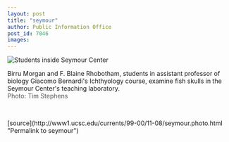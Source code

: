 ```yaml
---
layout: post
title: "seymour"
author: Public Information Office
post_id: 7046
images:
---
```


<img align="bottom" alt="Students inside Seymour Center" border="0" src="../art/seymour2.99-11-01.jpg">
<p>
  Birru Morgan and F. Blaine Rhobotham, students in assistant professor of biology Giacomo Bernardi's Ichthyology course, examine fish skulls in the Seymour Center's teaching laboratory.<br>
  <font color="#555555">Photo: Tim Stephens</font>
</p>
<p>
  <br>

</p>
[source](http://www1.ucsc.edu/currents/99-00/11-08/seymour.photo.html "Permalink to seymour")
